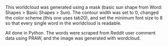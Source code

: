 This worldcloud was generated using a mask (basic sun shape from Word: Shapes > Basic Shapes > Sun). The contour width was set to 0, changed the color scheme (this one uses tab20), and set the minimum font size to 8 so that every single word in the worldcloud is readable.

All done in Python. The words were scraped from Reddit user comment data using PRAW, and the image was generated with wordcloud.
